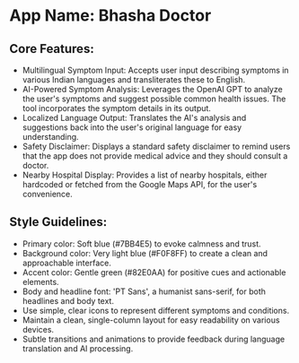 # **App Name**: Bhasha Doctor

## Core Features:

- Multilingual Symptom Input: Accepts user input describing symptoms in various Indian languages and transliterates these to English.
- AI-Powered Symptom Analysis: Leverages the OpenAI GPT to analyze the user's symptoms and suggest possible common health issues. The tool incorporates the symptom details in its output.
- Localized Language Output: Translates the AI's analysis and suggestions back into the user's original language for easy understanding.
- Safety Disclaimer: Displays a standard safety disclaimer to remind users that the app does not provide medical advice and they should consult a doctor.
- Nearby Hospital Display: Provides a list of nearby hospitals, either hardcoded or fetched from the Google Maps API, for the user's convenience.

## Style Guidelines:

- Primary color: Soft blue (#7BB4E5) to evoke calmness and trust.
- Background color: Very light blue (#F0F8FF) to create a clean and approachable interface.
- Accent color: Gentle green (#82E0AA) for positive cues and actionable elements.
- Body and headline font: 'PT Sans', a humanist sans-serif, for both headlines and body text.
- Use simple, clear icons to represent different symptoms and conditions.
- Maintain a clean, single-column layout for easy readability on various devices.
- Subtle transitions and animations to provide feedback during language translation and AI processing.